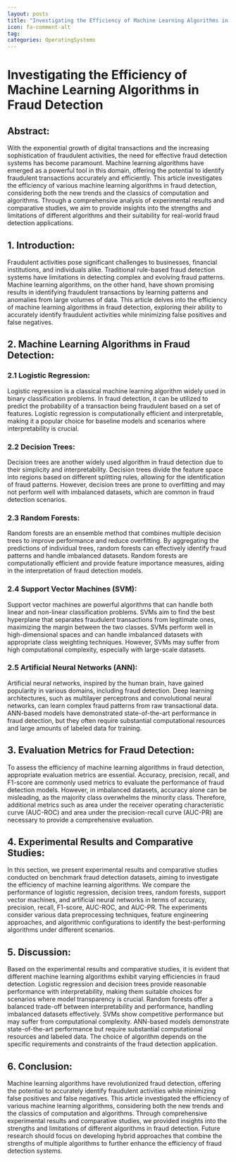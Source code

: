 ```yaml
---
layout: posts
title: "Investigating the Efficiency of Machine Learning Algorithms in Fraud Detection"
icon: fa-comment-alt
tag:      
categories: OperatingSystems
---
```



# Investigating the Efficiency of Machine Learning Algorithms in Fraud Detection

## Abstract:
With the exponential growth of digital transactions and the increasing sophistication of fraudulent activities, the need for effective fraud detection systems has become paramount. Machine learning algorithms have emerged as a powerful tool in this domain, offering the potential to identify fraudulent transactions accurately and efficiently. This article investigates the efficiency of various machine learning algorithms in fraud detection, considering both the new trends and the classics of computation and algorithms. Through a comprehensive analysis of experimental results and comparative studies, we aim to provide insights into the strengths and limitations of different algorithms and their suitability for real-world fraud detection applications.

## 1. Introduction:
Fraudulent activities pose significant challenges to businesses, financial institutions, and individuals alike. Traditional rule-based fraud detection systems have limitations in detecting complex and evolving fraud patterns. Machine learning algorithms, on the other hand, have shown promising results in identifying fraudulent transactions by learning patterns and anomalies from large volumes of data. This article delves into the efficiency of machine learning algorithms in fraud detection, exploring their ability to accurately identify fraudulent activities while minimizing false positives and false negatives.

## 2. Machine Learning Algorithms in Fraud Detection:
### 2.1 Logistic Regression:
Logistic regression is a classical machine learning algorithm widely used in binary classification problems. In fraud detection, it can be utilized to predict the probability of a transaction being fraudulent based on a set of features. Logistic regression is computationally efficient and interpretable, making it a popular choice for baseline models and scenarios where interpretability is crucial.

### 2.2 Decision Trees:
Decision trees are another widely used algorithm in fraud detection due to their simplicity and interpretability. Decision trees divide the feature space into regions based on different splitting rules, allowing for the identification of fraud patterns. However, decision trees are prone to overfitting and may not perform well with imbalanced datasets, which are common in fraud detection scenarios.

### 2.3 Random Forests:
Random forests are an ensemble method that combines multiple decision trees to improve performance and reduce overfitting. By aggregating the predictions of individual trees, random forests can effectively identify fraud patterns and handle imbalanced datasets. Random forests are computationally efficient and provide feature importance measures, aiding in the interpretation of fraud detection models.

### 2.4 Support Vector Machines (SVM):
Support vector machines are powerful algorithms that can handle both linear and non-linear classification problems. SVMs aim to find the best hyperplane that separates fraudulent transactions from legitimate ones, maximizing the margin between the two classes. SVMs perform well in high-dimensional spaces and can handle imbalanced datasets with appropriate class weighting techniques. However, SVMs may suffer from high computational complexity, especially with large-scale datasets.

### 2.5 Artificial Neural Networks (ANN):
Artificial neural networks, inspired by the human brain, have gained popularity in various domains, including fraud detection. Deep learning architectures, such as multilayer perceptrons and convolutional neural networks, can learn complex fraud patterns from raw transactional data. ANN-based models have demonstrated state-of-the-art performance in fraud detection, but they often require substantial computational resources and large amounts of labeled data for training.

## 3. Evaluation Metrics for Fraud Detection:
To assess the efficiency of machine learning algorithms in fraud detection, appropriate evaluation metrics are essential. Accuracy, precision, recall, and F1-score are commonly used metrics to evaluate the performance of fraud detection models. However, in imbalanced datasets, accuracy alone can be misleading, as the majority class overwhelms the minority class. Therefore, additional metrics such as area under the receiver operating characteristic curve (AUC-ROC) and area under the precision-recall curve (AUC-PR) are necessary to provide a comprehensive evaluation.

## 4. Experimental Results and Comparative Studies:
In this section, we present experimental results and comparative studies conducted on benchmark fraud detection datasets, aiming to investigate the efficiency of machine learning algorithms. We compare the performance of logistic regression, decision trees, random forests, support vector machines, and artificial neural networks in terms of accuracy, precision, recall, F1-score, AUC-ROC, and AUC-PR. The experiments consider various data preprocessing techniques, feature engineering approaches, and algorithmic configurations to identify the best-performing algorithms under different scenarios.

## 5. Discussion:
Based on the experimental results and comparative studies, it is evident that different machine learning algorithms exhibit varying efficiencies in fraud detection. Logistic regression and decision trees provide reasonable performance with interpretability, making them suitable choices for scenarios where model transparency is crucial. Random forests offer a balanced trade-off between interpretability and performance, handling imbalanced datasets effectively. SVMs show competitive performance but may suffer from computational complexity. ANN-based models demonstrate state-of-the-art performance but require substantial computational resources and labeled data. The choice of algorithm depends on the specific requirements and constraints of the fraud detection application.

## 6. Conclusion:
Machine learning algorithms have revolutionized fraud detection, offering the potential to accurately identify fraudulent activities while minimizing false positives and false negatives. This article investigated the efficiency of various machine learning algorithms, considering both the new trends and the classics of computation and algorithms. Through comprehensive experimental results and comparative studies, we provided insights into the strengths and limitations of different algorithms in fraud detection. Future research should focus on developing hybrid approaches that combine the strengths of multiple algorithms to further enhance the efficiency of fraud detection systems.